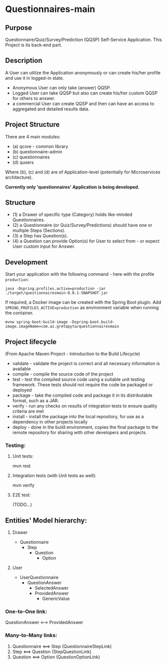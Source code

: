# Questionnaires-main

## Purpose
Questionnaire/Quiz/Survey/Prediction (QQSP) Self-Service Application.
This Project is its back-end part.

## Description
A User can utilize the Application anonymously or can create his/her 
profile and use it in logged-in state.
- Anonymous User can only take (answer) QQSP.
- Logged User can take QQSP but also can create his/her custom QQSP
for others to answer.
- a commercial User can create QQSP and then can have an access to
aggregated and detailed results data.

## Project Structure
There are 4 main modules: 
- (a) qcore - common library
- (b) questionnaire-admin
- (c) questionnaires
- (d) qusers
 
Where (b), (c) and (d) are of Application-level (potentially for Microservices architecture).

**Currently only 'questionnaires' Application is being developed.**
 
## Structure
- (1) a Drawer of specific type (Category) holds like-minded Questionnaires.
- (2) a Questionnaire (or Quiz/Survey/Predictions) should have one or multiple Steps (Sections).
- (3) a Step has Question(s).
- (4) a Question can provide Option(s) for User to select from - or expect User custom input for Answer.

## Development

Start your application with the following command - here with the profile `production`:

```
java -Dspring.profiles.active=production -jar ./target/questionnairesmain-0.0.1-SNAPSHOT.jar
```

If required, a Docker image can be created with the Spring Boot plugin. Add `SPRING_PROFILES_ACTIVE=production` as
environment variable when running the container.

```
mvnw spring-boot:build-image -Dspring-boot.build-image.imageName=com.az.gretapyta/questionnairesmain
```
## Project lifecycle

(From Apache Maven Project - Introduction to the Build Lifecycle)
   - validate - validate the project is correct and all necessary information is available
   - compile - compile the source code of the project
   - test - test the compiled source code using a suitable unit testing framework. These tests should not require the code be packaged or deployed
   - package - take the compiled code and package it in its distributable format, such as a JAR.
   - verify - run any checks on results of integration tests to ensure quality criteria are met
   - install - install the package into the local repository, for use as a dependency in other projects locally
   - deploy - done in the build environment, copies the final package to the remote repository for sharing with other developers and projects.

### Testing:

1. Unit tests:
 
    mvn rest


2. Integration tests (with Unit tests as well):
 
   mvn verify


3. E2E test:
 
   (TODO...)
 
## Entities' Model hierarchy:

  1. Drawer
       - Questionnaire
         - Step
           - Question
             - Option


  2. User
     - UserQuestionnaire
       - QuestionAnswer
         - SelectedAnswer
         - ProvidedAnswer
           - GenericValue

      
### One-to-One link:
  QuestionAnswer <--> ProvidedAnswer 

### Many-to-Many links:
1. Questionnaire <==> Step (QuestionnaireStepLink)
2. Step <==> Question (StepQuestionLink) 
3. Question <==> Option (QuestionOptionLink)
  

